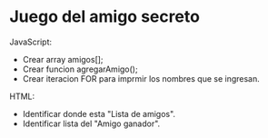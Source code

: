 <h1>Juego del amigo secreto</h1>

JavaScript:
- Crear array amigos[];
- Crear funcion agregarAmigo();
- Crear iteracion FOR para imprmir los nombres que se ingresan.

HTML:
- Identificar donde esta "Lista de amigos".
- Identificar lista del "Amigo ganador".

